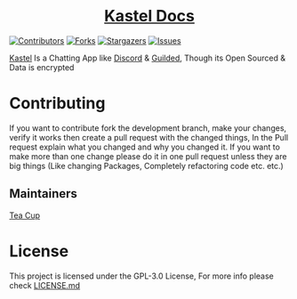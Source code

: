 <div>
<div align="center">
  <br />
  <p>
    <a href="https://docs.kastelapp.com"><h1>Kastel Docs</h1></a> 
  </p>
</div>


[![Contributors][contributors-shield]][contributors-url]
[![Forks][forks-shield]][forks-url]
[![Stargazers][stars-shield]][stars-url]
[![Issues][issues-shield]][issues-url]

[Kastel](https://kastelapp.com) Is a Chatting App like <a href="https://discord.com">Discord</a> & <a href="https://guilded.gg">Guilded</a>,
Though its Open Sourced & Data is encrypted

# Contributing

If you want to contribute fork the development branch, make your changes, verify it works then create a pull request
with the changed things, In the Pull request explain what you changed and why you changed it. If you want to make more
than one change please do it in one pull request unless they are big things (Like changing Packages, Completely
refactoring code etc. etc.)

## Maintainers

[Tea Cup](https://github.com/TheTeaCup)

# License

This project is licensed under the GPL-3.0 License, For more info please check [LICENSE.md](/LICENSE)

[contributors-shield]: https://img.shields.io/github/contributors/Kastelll/Docs.svg?style=for-the-badge

[contributors-url]: https://github.com/Kastelll/Docs/graphs/contributors

[forks-shield]: https://img.shields.io/github/forks/Kastelll/Docs.svg?style=for-the-badge

[forks-url]: https://github.com/Kastelll/Docs/network/members

[stars-shield]: https://img.shields.io/github/stars/Kastelll/Docs.svg?style=for-the-badge

[stars-url]: https://github.com/Kastelll/Docs/stargazers

[issues-shield]: https://img.shields.io/github/issues/Kastelll/Docs.svg?style=for-the-badge

[issues-url]: https://github.com/Kastelll/Docs/issues
</div>